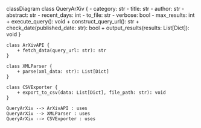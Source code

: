 classDiagram
    class QueryArXiv {
        - category: str
        - title: str
        - author: str
        - abstract: str
        - recent_days: int
        - to_file: str
        - verbose: bool
        - max_results: int
        + execute_query(): void
        + construct_query_url(): str
        + check_date(published_date: str): bool
        + output_results(results: List[Dict]): void
    }

    class ArXivAPI {
        + fetch_data(query_url: str): str
    }

    class XMLParser {
        + parse(xml_data: str): List[Dict]
    }

    class CSVExporter {
        + export_to_csv(data: List[Dict], file_path: str): void
    }

    QueryArXiv --> ArXivAPI : uses
    QueryArXiv --> XMLParser : uses
    QueryArXiv --> CSVExporter : uses
